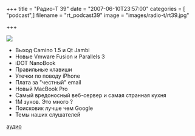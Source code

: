+++
title = "Радио-T 39"
date = "2007-06-10T23:57:00"
categories = [ "podcast",]
filename = "rt_podcast39"
image = "images/radio-t/rt39.jpg"

+++

![](https://radio-t.com/images/radio-t/rt39.jpg)

- Выход Camino 1.5 и Qt Jambi
- Новые Vmware Fusion и Parallels 3
- iDOT NanoBook
- Правильные клавиши
- Утечки по поводу iPhone
- Плата за "честный" email
- Новый MacBook Pro
- Самый вредоносный веб-сервер и самая странная кухня
- 1М зунов. Это много ?
- Поисковик лучше чем Google
- Темы наших слушателей

[аудио](https://cdn.radio-t.com/rt_podcast39.mp3)
<audio src="https://cdn.radio-t.com/rt_podcast39.mp3" preload="none"></audio>
